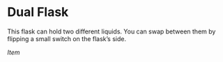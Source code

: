 # Dual Flask

This flask can hold two different liquids. You can swap between them by flipping a small switch on the flask’s side.

*Item*
